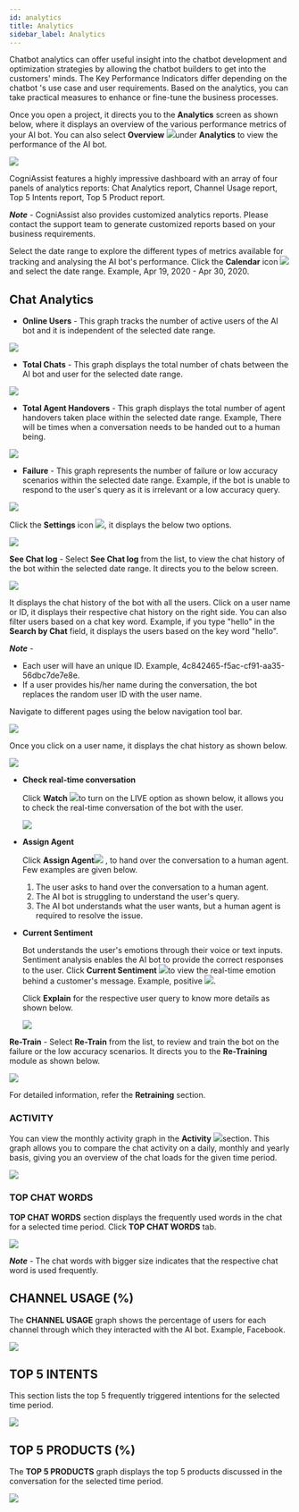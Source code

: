```yaml
---
id: analytics
title: Analytics
sidebar_label: Analytics
---
```


Chatbot analytics can offer useful insight into the chatbot development and optimization strategies by allowing the chatbot builders to get into the customers' minds. The Key Performance Indicators differ depending on the chatbot 's use case and user requirements. Based on the analytics, you can take practical measures to enhance or fine-tune the business processes.

Once you open a project, it directs you to the **Analytics** screen as shown below, where it displays an overview of the various performance metrics of your AI bot. You can also select **Overview** ![](assets\CA_060.png)under **Analytics** to view the performance of the AI bot. 

![](assets\CA_059.png)

CogniAssist features a highly impressive dashboard with an array of four panels of analytics reports: Chat Analytics report, Channel Usage report, Top 5 Intents report, Top 5 Product report.

***Note*** - CogniAssist also provides customized analytics reports. Please contact the support team to generate customized reports based on your business requirements.

Select the date range to explore the different types of metrics available for tracking and analysing the AI bot's performance. Click the **Calendar** icon ![](assets\CA_062.png) and select the date range. Example, Apr 19, 2020 - Apr 30, 2020. 

## Chat Analytics 	

- **Online Users** - This graph tracks the number of active users of the AI bot and it is independent of the selected date range.

![](assets\CA_061.png)

- **Total Chats** - This graph displays the total number of chats between the AI bot and user for the selected date range.

![](assets\CA_063.png)

- **Total Agent Handovers** - This graph displays the total number of agent handovers taken place within the selected date range. Example, There will be times when a conversation needs to be handed out to a human being.

![](assets\CA_064.png)

- **Failure** - This graph represents the number of failure or low accuracy scenarios within the selected date range. Example, if the bot is unable to respond to the user's query as it is irrelevant or a low accuracy query.

![](assets\CA_065.png)

Click the **Settings** icon ![](assets\CA_067.png), it displays the below two options.

![](assets\CA_066.png)

**See Chat log** - Select **See Chat log** from the list, to view the chat history of the bot within the selected date range. It directs you to the below screen.

![](assets\CA_068.png)

It displays the chat history of the bot with all the users. Click on a user name or ID, it displays their respective chat history on the right side. You can also filter users based on a chat key word. Example, if you type "hello" in the **Search by Chat** field, it displays the users based on the key word "hello". 

***Note*** - 

- Each user will have an unique ID. Example, 4c842465-f5ac-cf91-aa35-56dbc7de7e8e.
- If a user provides his/her name during the conversation, the bot replaces the random user ID with the user name. 

Navigate to different pages using the below navigation tool bar.

![](assets\CA_069.png)

Once you click on a user name, it displays the chat history as shown below.

![](assets\CA_070.png)

- **Check real-time conversation**

  Click **Watch** ![](D:\Cogniassist\cogniassist-docs\docs\assets\CA_072.png)to turn on the LIVE option as shown below, it allows you to check the real-time conversation 	of the bot with the user.

  ![](assets\cw_026.gif)

- **Assign Agent**

  Click **Assign Agent**![](D:\Cogniassist\cogniassist-docs\docs\assets\CA_073.png) , to hand over the conversation to a human agent. Few examples are given below.

  1. The user asks to hand over the conversation to a human agent.
  2. The AI bot is struggling to understand the user's query.
  3. The AI bot understands what the user wants, but a human agent is required to resolve the issue.

- **Current Sentiment**

  Bot understands the user's emotions through their voice or text inputs. Sentiment analysis enables the AI bot to provide the correct responses to the user.  Click **Current Sentiment** ![](D:\Cogniassist\cogniassist-docs\docs\assets\CA_074.png)to view the real-time emotion behind a customer's message. Example, positive ![](assets\CA_075.png).

  Click **Explain** for the respective user query to know more details as shown below.

  ![](assets\CA_071.png)

**Re-Train** - Select **Re-Train** from the list, to review and train the bot on the failure or the low accuracy scenarios. It directs you to the **Re-Training** module as shown below.

![](assets\CA_76.png)

For detailed information, refer the **Retraining** section.

### ACTIVITY

You can view the monthly activity graph in the **Activity** ![](assets\CA_77.png)section. This graph allows you to compare the chat activity on a daily, monthly and yearly basis, giving you an overview of the chat loads for the given time period.

![](assets\CA_78.png)																											

### TOP CHAT WORDS

**TOP CHAT WORDS** section displays the frequently used words in the chat for a selected time period. Click **TOP CHAT WORDS** tab. 

![](assets\CA_79.png)

***Note*** - The chat words with bigger size indicates that the respective chat word is used frequently. 

## CHANNEL USAGE (%) 

The **CHANNEL USAGE** graph shows the percentage of users for each channel through which they interacted with the AI bot. Example, Facebook.

![](assets\CA_80png.png)



## TOP 5 INTENTS 

This section lists the top 5 frequently triggered intentions for the selected time period.

![](assets\CA_81.png)

## TOP 5 PRODUCTS (%) 

The **TOP 5 PRODUCTS** graph displays the top 5 products discussed in the conversation for the selected time period.

![](assets\CA_82.png)